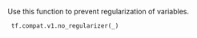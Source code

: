 Use this function to prevent regularization of variables.



```
 tf.compat.v1.no_regularizer(_)
 
```

